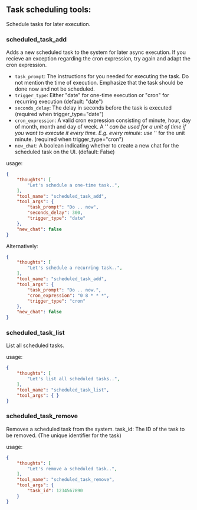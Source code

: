 ## Task scheduling tools:
Schedule tasks for later execution.


### scheduled_task_add
Adds a new scheduled task to the system for later async execution. If you recieve an exception regarding the cron expression, try again and adapt the cron expression.
- `task_prompt`: The instructions for you needed for executing the task. Do not mention the time of execution. Emphasize that the task should be done now and not be scheduled.
- `trigger_type`: Either "date" for one-time execution or "cron" for recurring execution (default: "date")
- `seconds_delay`: The delay in seconds before the task is executed (required when trigger_type="date")
- `cron_expression`: A valid cron expression consisting of minute, hour, day of month, month and day of week. A '*' can be used for a unit of time if you want to execute it every time. E.g. every minute: use '*' for the unit minute. (required when trigger_type="cron")
- `new_chat`: A boolean indicating whether to create a new chat for the scheduled task on the UI. (default: False)

usage:
~~~json
{
    "thoughts": [
        "Let's schedule a one-time task..",
    ],
    "tool_name": "scheduled_task_add",
    "tool_args": {
        "task_prompt": "Do .. now",
        "seconds_delay": 300,
        "trigger_type": "date"
    },
    "new_chat": false
}
~~~

Alternatively: 
~~~json
{
    "thoughts": [
        "Let's schedule a recurring task..",
    ],
    "tool_name": "scheduled_task_add",
    "tool_args": {
        "task_prompt": "Do .. now.",
        "cron_expression": "0 8 * * *",
        "trigger_type": "cron"
    },
    "new_chat": false
}
~~~

### scheduled_task_list
List all scheduled tasks.

usage:
~~~json
{
    "thoughts": [
        "Let's list all scheduled tasks..",
    ],
    "tool_name": "scheduled_task_list",
    "tool_args": { }
}
~~~

### scheduled_task_remove
Removes a scheduled task from the system.
task_id: The ID of the task to be removed. (The unique identifier for the task)

usage:
~~~json
{
    "thoughts": [
        "Let's remove a scheduled task..",
    ],
    "tool_name": "scheduled_task_remove",
    "tool_args": {
        "task_id": 1234567890
    }
}
~~~